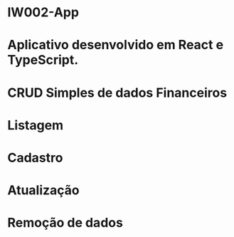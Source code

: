 # IW002-App
# Aplicativo desenvolvido em React e TypeScript.
# CRUD Simples de dados Financeiros
# Listagem
# Cadastro
# Atualização 
# Remoção de dados
